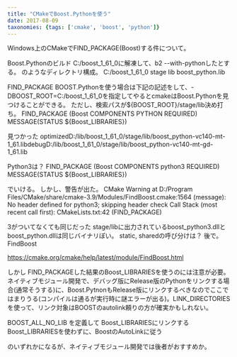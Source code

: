 ```yaml
---
title: "CMakeでBoost.Pythonを使う"
date: 2017-08-09
taxonomies: {tags: ['cmake', 'boost', 'python']}
---
```


Windows上のCMakeでFIND_PACKAGE(Boost)する件について。

Boost.Pythonのビルド
C:/boost_1_61_0に解凍して、b2 --with-pythonしたとする。
のようなディレクトリ構成。
C:/boost_1_61_0
    stage
        lib
            boost_python.lib

FIND_PACKAGE
BOOST.Pythonを使う場合は下記の記述をして、-DBOOST_ROOT=C:/boost_1_61_0を指定してやるとcmakeはBoost.Pythonを見つけることができる。
ただし、検索パスが${BOOST_ROOT}/stage/lib決め打ち。
FIND_PACKAGE (Boost COMPONENTS PYTHON REQUIRED)
MESSAGE(STATUS ${Boost_LIBRARIES})

見つかった
optimizedD:/lib/boost_1_61_0/stage/lib/boost_python-vc140-mt-1_61.libdebugD:/lib/boost_1_61_0/stage/lib/boost_python-vc140-mt-gd-1_61.lib

Python3は？
FIND_PACKAGE (Boost COMPONENTS python3 REQUIRED)
MESSAGE(STATUS ${Boost_LIBRARIES})

でいける。
しかし、警告が出た。
CMake Warning at D:/Program Files/CMake/share/cmake-3.9/Modules/FindBoost.cmake:1564 (message):
  No header defined for python3; skipping header check
Call Stack (most recent call first):
  CMakeLists.txt:42 (FIND_PACKAGE)

3がついてなくても同じだった
stage/libに出力されているboost_python3.dllとboost_python.dllは同じバイナリぽい。
static, sharedの呼び分けは？
後で。
FindBoost

https://cmake.org/cmake/help/latest/module/FindBoost.html

しかし
FIND_PACKAGEした結果のBoost_LIBRARIESを使うのには注意が必要。
ネイティブモジュール開発で、デバッグ版にRelease版のPythonをリンクする場合(通常そうする)に、Boost.PytnonもRelease版にリンクするべきなのでここではまりうる(コンパイルは通るが実行時に謎エラーが出る)。LINK_DIRECTORIESを使って、リンク対象はBOOSTのautolink頼りの方が確実かもしれない。

BOOST_ALL_NO_LIB を定義して Boost_LIBRARIESにリンクする
Boost_LIBRARIESを使わずに、BoostのAutoLinkに従う

のいずれかになるが、ネイティブモジュール開発では後者がおすすめか。
